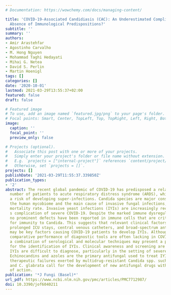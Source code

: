 ```yaml
---
# Documentation: https://wowchemy.com/docs/managing-content/

title: 'COVID-19-Associated Candidiasis (CAC): An Underestimated Complication in the
  Absence of Immunological Predispositions?'
subtitle: ''
summary: ''
authors:
- Amir Arastehfar
- Agostinho Carvalho
- M. Hong Nguyen
- Mohammad Taghi Hedayati
- Mihai G. Netea
- David S. Perlin
- Martin Hoenigl
tags: []
categories: []
date: '2020-10-01'
lastmod: 2021-03-29T13:55:37+02:00
featured: false
draft: false

# Featured image
# To use, add an image named `featured.jpg/png` to your page's folder.
# Focal points: Smart, Center, TopLeft, Top, TopRight, Left, Right, BottomLeft, Bottom, BottomRight.
image:
  caption: ''
  focal_point: ''
  preview_only: false

# Projects (optional).
#   Associate this post with one or more of your projects.
#   Simply enter your project's folder or file name without extension.
#   E.g. `projects = ["internal-project"]` references `content/project/deep-learning/index.md`.
#   Otherwise, set `projects = []`.
projects: []
publishDate: '2021-03-29T11:55:37.339850Z'
publication_types:
- '2'
abstract: The recent global pandemic of COVID-19 has predisposed a relatively high
  number of patients to acute respiratory distress syndrome (ARDS), which carries
  a risk of developing super-infections. Candida species are major constituents of
  the human mycobiome and the main cause of invasive fungal infections, with a high
  mortality rate. Invasive yeast infections (IYIs) are increasingly recognized as
  s complication of severe COVID-19. Despite the marked immune dysregulation in COVID-19,
  no prominent defects have been reported in immune cells that are critically required
  for immunity to Candida. This suggests that relevant clinical factors, including
  prolonged ICU stays, central venous catheters, and broad-spectrum antibiotic use,
  may be key factors causing COVID-19 patients to develop IYIs. Although data on the
  comparative performance of diagnostic tools are often lacking in COVID-19 patients,
  a combination of serological and molecular techniques may present a promising option
  for the identification of IYIs. Clinical awareness and screening are needed, as
  IYIs are difficult to diagnose, particularly in the setting of severe COVID-19.
  Echinocandins and azoles are the primary antifungal used to treat IYIs, yet the
  therapeutic failures exerted by multidrug-resistant Candida spp. such as C. auris
  and C. glabrata call for the development of new antifungal drugs with novel mechanisms
  of action.
publication: '*J Fungi (Basel)*'
url_pdf: https://www.ncbi.nlm.nih.gov/pmc/articles/PMC7712987/
doi: 10.3390/jof6040211
---
```

